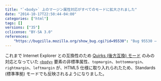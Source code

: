 ```yaml
---
title: "`<body>` 上のマージン属性対応がすべてのモードに拡大されました"
date: "2014-10-17T22:50:44-04:00"
categories: ["html"]
tags: []
versions: ["35"]
cclicense: "BY-SA 3.0"
references:
    "https://bugzilla.mozilla.org/show_bug.cgi?id=95530": "Bug 95530 – topmargin and leftmargin attributes on the BODY element should be honored in all modes (not just Quirks mode)"
---
```

これまで Internet Explorer との互換性のため [Quirks (後方互換) モード](https://developer.mozilla.org/ja/docs/Mozilla_Quirks_Mode_Behavior) のみの対応となっていた [`<body>`](https://developer.mozilla.org/ja/docs/Web/HTML/Element/body) 要素の非標準属性、`topmargin`、`bottommargin`、`rightmargin`、`leftmargin` が、HTML5 仕様に取り入れられたため、Standards (標準準拠) モードでも反映されるようになりました。
